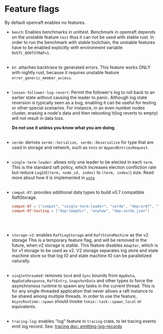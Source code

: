 # Feature flags

By default openraft enables no features.

- `bench`: Enables benchmarks in unittest. Benchmark in openraft depends on the unstable feature
  `test` thus it can not be used with stable rust. In order to run the benchmark with stable
  toolchain, the unstable features have to be enabled explicitly with environment variable
  `RUSTC_BOOTSTRAP=1`.
  <br/><br/>

- `bt`:
  attaches backtrace to generated errors. This feature works ONLY with nightly rust, because it requires unstable feature `error_generic_member_access`.
  <br/><br/>

- `loosen-follower-log-revert`:
  Permit the follower's log to roll back to an earlier state without causing the leader to panic.
  Although log state reversion is typically seen as a bug, enabling it can be useful for testing or other special scenarios.
  For instance, in an even number nodes cluster, erasing a node's data and then rebooting it(log reverts to empty) will not result in data loss.

  **Do not use it unless you know what you are doing**.
  <br/><br/>

- `serde`: derives `serde::Serialize, serde::Deserialize` for type that are used
  in storage and network, such as `Vote` or `AppendEntriesRequest`.
  <br/><br/>

- `single-term-leader`: allows only one leader to be elected in each `term`.
  This is the standard raft policy, which increases election confliction rate
  but reduce `LogId`(`(term, node_id, index)` to `(term, index)`) size.
  Read more about how it is implemented in [`vote`](./vote.md)
  <br/><br/>

- `compat-07`: provides additional data types to build v0.7 compatible RaftStorage.

   ```toml
   compat-07 = ["compat", "single-term-leader", "serde", "dep:or07", "compat-07-testing"]
   compat-07-testing = ["dep:tempdir", "anyhow", "dep:serde_json"]
   ```
  <br/><br/>

- `storage-v2`: enables `RaftLogStorage` and `RaftStateMachine` as the v2 storage
  This is a temporary feature flag, and will be removed in the future, when v2 storage is stable.
  This feature disables `Adapter`, which is for v1 storage to be used as v2.
  V2 storage separates log store and state machine store so that log IO and state machine IO can be parallelized naturally.
  <br/><br/>

- `singlethreaded`: removes `Send` and `Sync` bounds from `AppData`, `AppDataResponse`, `RaftEntry`, `SnapshotData`
  and other types to force the  asynchronous runtime to spawn any tasks in the current thread.
  This is for any single-threaded application that never allows a raft instance to be shared among multiple threads.
  In order to use the feature, `AsyncRuntime::spawn` should invoke `tokio::task::spawn_local` or equivalents.
  <br/><br/>

- `tracing-log`: enables "log" feature in `tracing` crate, to let tracing events
  emit log record.
  See: [tracing doc: emitting-log-records](https://docs.rs/tracing/latest/tracing/#emitting-log-records)

